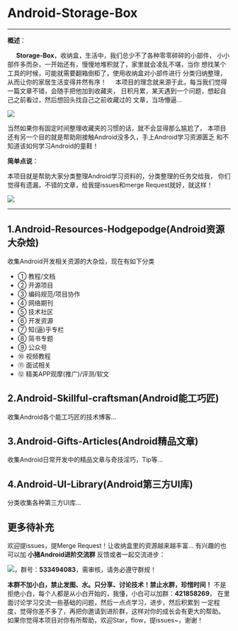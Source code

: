 ﻿# Android-Storage-Box


----------


**概述**：
> 
&nbsp;&nbsp;&nbsp;&nbsp;&nbsp;**Storage-Box**，收纳盒，生活中，我们总少不了各种零零碎碎的小部件，
小小部件多而杂，一开始还有，慢慢地堆积就了，家里就会凌乱不堪，当你
想找某个工具的时候，可能就需要翻箱倒柜了，使用收纳盒对小部件进行
分类归纳整理，从而让你的家居生活变得井然有序！
&nbsp;&nbsp;&nbsp;&nbsp;本项目的理念就来源于此，每当我们觉得一篇文章不错，会随手把他加到收藏夹，
日积月累，某天遇到一个问题，想起自己之前看过，然后想回头找自己之前收藏过的
文章，当场懵逼...
> 
![][1]
> 
当然如果你有固定时间整理收藏夹的习惯的话，就不会显得那么尴尬了，
本项目还有另一个目的就是帮助刚接触Android没多久，手上Android学习资源匮乏
和不知道该如何学习Android的童鞋！

**简单点说**：

本项目就是帮助大家分类整理Android学习资料的，分类整理的任务交给我，
你们觉得有遗漏，不错的文章，给我提issues和merge Request就好，就这样！

![][2]


----------


## 1.Android-Resources-Hodgepodge(Android资源大杂烩)

收集Android开发相关资源的大杂烩，现在有如下分类

- ① 教程/文档
- ② 开源项目
- ③ 编码规范/项目协作
- ④ 网络期刊
- ⑤ 技术社区
- ⑥ 开发资源
- ⑦ 知(逼)乎专栏
- ⑧ 简书专题
- ⑨ 公众号
- ⑩ 视频教程
- ⑪ 面试相关
- ⑫ 精美APP观摩(推广)/评测/软文


## 2.Android-Skillful-craftsman(Android能工巧匠)

收集Android各个能工巧匠的技术博客...

## 3.Android-Gifts-Articles(Android精品文章)

收集Android日常开发中的精品文章与奇技淫巧，Tip等...

## 4.Android-UI-Library(Android第三方UI库)

分类收集各种第三方UI库...

## 更多待补充

欢迎提issues，提Merge Request！让收纳盒里的资源越来越丰富...
有兴趣的也可以加 **小猪Android进阶交流群** 反馈或者一起交流进步：

![][3]，群号：**533494083**，需审核，请务必遵守群规！

**本群不加小白，禁止发图、水。只分享、讨论技术！禁止水群，珍惜时间！**
不是拒绝小白，每个人都是从小白开始的，我懂，小白可以加群：**421858269**，
在里面讨论学习交流一些基础的问题，然后一点点学习，进步，然后积累到
一定程度，觉得你差不多了，再把你邀请到进阶群，这样对你的成长会有更大的帮助。
如果你觉得本项目对你有所帮助，欢迎Star，flow，提issues~，谢谢！




  [1]: http://static.zybuluo.com/coder-pig/ymavh102uzt28r42h79b6i9u/1.jpg
  [2]: http://static.zybuluo.com/coder-pig/xkltgg13lxi9efjbaj51vvkt/2.png
  [3]: http://static.zybuluo.com/coder-pig/27d4py0vnuouerd2vkugztlq/image_1as6tpancuob1r3fmfpa1m8c1e.png